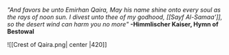 *"And favors be unto Emirhan Qaira, May his name shine onto every soul as the rays of noon sun. I divest unto thee of my godhood, [[Sayf Al-Samaa']], so the desert wind can harm you no more"*
**-Himmlischer Kaiser, Hymn of Bestowal**

![[Crest of Qaira.png| center |420]]